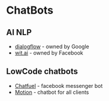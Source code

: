 # ChatBots

## AI NLP

* [dialogflow](https://dialogflow.com/) - owned by Google
* [wit.ai](https://wit.ai/) - owned by Facebook

## LowCode chatbots

* [Chatfuel](www.chatfuel.com) - facebook messenger bot
* [Motion](https://www.motion.ai) - chatbot for all clients



